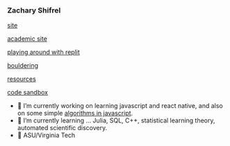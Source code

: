 ### Zachary Shifrel

[site](https://zacharyshifrel.vercel.app/)

[academic site](https://isearch.asu.edu/profile/3481140)

[playing around with replit](https://repl.it/@ZacharyShifrel)

[bouldering](https://www.instagram.com/zachshifrel/)

[resources](http://www.zacharyshifrel.com/zacharyshifrel/)

[code sandbox](https://codesandbox.io/u/zachary.shifrel)

- 🔭 I’m currently working on learning javascript and react native, and also on some simple [algorithms in javascript](https://replit.com/repls/folder/algs).
- 🌱 I’m currently learning ... Julia, SQL, C++, statistical learning theory, automated scientific discovery. 
- 📜 ASU/Virginia Tech


